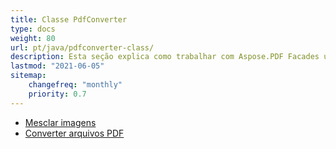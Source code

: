 ```yaml
---
title: Classe PdfConverter
type: docs
weight: 80
url: pt/java/pdfconverter-class/
description: Esta seção explica como trabalhar com Aspose.PDF Facades usando a classe PdfConverter.
lastmod: "2021-06-05"
sitemap:
    changefreq: "monthly"
    priority: 0.7
---
```


- [Mesclar imagens](/pdf/java/merge-images/)
- [Converter arquivos PDF](/pdf/java/convert-pdf-file/)